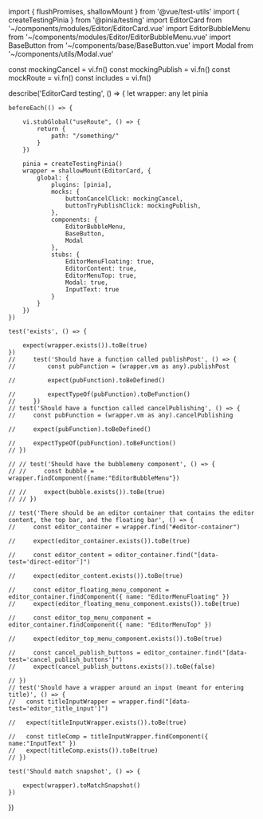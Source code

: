 import { flushPromises, shallowMount } from '@vue/test-utils'
import { createTestingPinia } from '@pinia/testing'
import EditorCard from '~/components/modules/Editor/EditorCard.vue'
import EditorBubbleMenu from '~/components/modules/Editor/EditorBubbleMenu.vue'
import BaseButton from '~/components/base/BaseButton.vue'
import Modal from '~/components/utils/Modal.vue'

const mockingCancel = vi.fn()
const mockingPublish = vi.fn()
const mockRoute = vi.fn()
const includes = vi.fn()

describe('EditorCard testing', () => {
    let wrapper: any
    let pinia

    beforeEach(() => {

        vi.stubGlobal("useRoute", () => {
            return {
                path: "/something/"
            }
        })

        pinia = createTestingPinia()
        wrapper = shallowMount(EditorCard, {
            global: {
                plugins: [pinia],
                mocks: {
                    buttonCancelClick: mockingCancel,
                    buttonTryPublishClick: mockingPublish,
                },
                components: {
                    EditorBubbleMenu,
                    BaseButton,
                    Modal
                },
                stubs: {
                    EditorMenuFloating: true,
                    EditorContent: true,
                    EditorMenuTop: true,
                    Modal: true,
                    InputText: true
                }
            }
        })
    })

    test('exists', () => {

        expect(wrapper.exists()).toBe(true)
    })
    //     test('Should have a function called publishPost', () => {
    //         const pubFunction = (wrapper.vm as any).publishPost

    //         expect(pubFunction).toBeDefined()

    //         expectTypeOf(pubFunction).toBeFunction()
    //     })
    // test('Should have a function called cancelPublishing', () => {
    //     const pubFunction = (wrapper.vm as any).cancelPublishing

    //     expect(pubFunction).toBeDefined()

    //     expectTypeOf(pubFunction).toBeFunction()
    // })

    // // test('Should have the bubblemeny component', () => {
    // //     const bubble = wrapper.findComponent({name:"EditorBubbleMenu"})

    // //     expect(bubble.exists()).toBe(true)
    // // })

    // test('There should be an editor container that contains the editor content, the top bar, and the floating bar', () => {
    //     const editor_container = wrapper.find("#editor-container")

    //     expect(editor_container.exists()).toBe(true)

    //     const editor_content = editor_container.find("[data-test='direct-editor']")

    //     expect(editor_content.exists()).toBe(true)

    //     const editor_floating_menu_component = editor_container.findComponent({ name: "EditorMenuFloating" })
    //     expect(editor_floating_menu_component.exists()).toBe(true)

    //     const editor_top_menu_component = editor_container.findComponent({ name: "EditorMenuTop" })

    //     expect(editor_top_menu_component.exists()).toBe(true)

    //     const cancel_publish_buttons = editor_container.find("[data-test='cancel_publish_buttons']")
    //     expect(cancel_publish_buttons.exists()).toBe(false)

    // })
    // test('Should have a wrapper around an input (meant for entering title)', () => {
    //   const titleInputWrapper = wrapper.find("[data-test='editor_title_input']")

    //   expect(titleInputWrapper.exists()).toBe(true)

    //   const titleComp = titleInputWrapper.findComponent({ name:"InputText" })
    //   expect(titleComp.exists()).toBe(true)
    // })

    test('Should match snapshot', () => {

        expect(wrapper).toMatchSnapshot()
    })
})